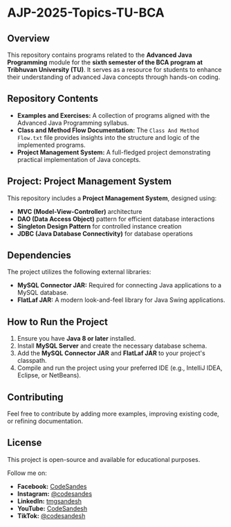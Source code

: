 # AJP-2025-Topics-TU-BCA

## Overview
This repository contains programs related to the **Advanced Java Programming** module for the **sixth semester of the BCA program at Tribhuvan University (TU)**. It serves as a resource for students to enhance their understanding of advanced Java concepts through hands-on coding.

## Repository Contents
- **Examples and Exercises:** A collection of programs aligned with the Advanced Java Programming syllabus.
- **Class and Method Flow Documentation:** The `Class And Method Flow.txt` file provides insights into the structure and logic of the implemented programs.
- **Project Management System:** A full-fledged project demonstrating practical implementation of Java concepts.

## Project: Project Management System
This repository includes a **Project Management System**, designed using:
- **MVC (Model-View-Controller)** architecture
- **DAO (Data Access Object)** pattern for efficient database interactions
- **Singleton Design Pattern** for controlled instance creation
- **JDBC (Java Database Connectivity)** for database operations

## Dependencies
The project utilizes the following external libraries:
- **MySQL Connector JAR:** Required for connecting Java applications to a MySQL database.
- **FlatLaf JAR:** A modern look-and-feel library for Java Swing applications.

## How to Run the Project
1. Ensure you have **Java 8 or later** installed.
2. Install **MySQL Server** and create the necessary database schema.
3. Add the **MySQL Connector JAR** and **FlatLaf JAR** to your project's classpath.
4. Compile and run the project using your preferred IDE (e.g., IntelliJ IDEA, Eclipse, or NetBeans).

## Contributing
Feel free to contribute by adding more examples, improving existing code, or refining documentation.

## License
This project is open-source and available for educational purposes.

Follow me on:
- **Facebook:** [CodeSandes](https://www.facebook.com/codesandes)
- **Instagram:** [@codesandes](https://www.instagram.com/codesandes/)
- **LinkedIn:** [tmgsandesh](https://www.linkedin.com/in/tmgsandesh/)
- **YouTube:** [CodeSandesh](https://www.youtube.com/@codesandesh)
- **TikTok:** [@codesandesh](https://www.tiktok.com/codesandesh/)

